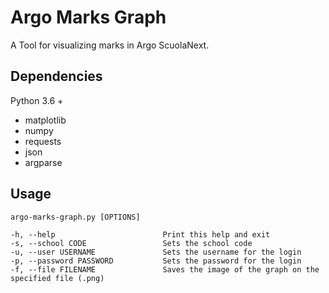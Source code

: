 # Argo Marks Graph

A Tool for visualizing marks in Argo ScuolaNext.

## Dependencies
Python 3.6 +
- matplotlib
- numpy
- requests
- json
- argparse

## Usage
    argo-marks-graph.py [OPTIONS]

    -h, --help                        Print this help and exit
    -s, --school CODE                 Sets the school code
    -u, --user USERNAME               Sets the username for the login
    -p, --password PASSWORD           Sets the password for the login
    -f, --file FILENAME               Saves the image of the graph on the specified file (.png)

